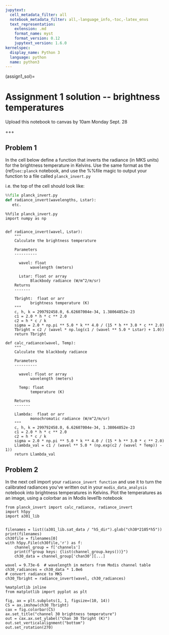 ```yaml
---
jupytext:
  cell_metadata_filter: all
  notebook_metadata_filter: all,-language_info,-toc,-latex_envs
  text_representation:
    extension: .md
    format_name: myst
    format_version: 0.12
    jupytext_version: 1.6.0
kernelspec:
  display_name: Python 3
  language: python
  name: python3
---
```


(assign1_sol)=
# Assignment 1 solution -- brightness temperatures

Upload this notebook to canvas by 10am Monday Sept. 28

+++

## Problem 1

In the cell below define a function that inverts the radiance (in MKS units) for the
brightness temperature in Kelvins.  Use the same format as the {ref}`sec:planck` notebook,
and use the %%file magic to output your function to a file called `planck_invert.py`

i.e. the top of the cell should look like:

```python
%%file planck_invert.py
def radiance_invert(wavelengths, Lstar):
   etc.
```

```{code-cell}
%%file planck_invert.py
import numpy as np


def radiance_invert(wavel, Lstar):
    """
    Calculate the brightness temperature
    
    Parameters
    ----------

      wavel: float
           wavelength (meters)

      Lstar: float or array
           Blackbody radiance (W/m^2/m/sr)
    Returns
    -------

    Tbright:  float or arr
           brightness temperature (K)
    """
    c, h, k = 299792458.0, 6.62607004e-34, 1.38064852e-23
    c1 = 2.0 * h * c ** 2.0
    c2 = h * c / k
    sigma = 2.0 * np.pi ** 5.0 * k ** 4.0 / (15 * h ** 3.0 * c ** 2.0)
    Tbright = c2 / (wavel * np.log(c1 / (wavel ** 5.0 * Lstar) + 1.0))
    return Tbright

def calc_radiance(wavel, Temp):
    """
    Calculate the blackbody radiance
    
    Parameters
    ----------

      wavel: float or array
           wavelength (meters)

      Temp: float
           temperature (K)

    Returns
    -------

    Llambda:  float or arr
           monochromatic radiance (W/m^2/m/sr)
    """
    c, h, k = 299792458.0, 6.62607004e-34, 1.38064852e-23
    c1 = 2.0 * h * c ** 2.0
    c2 = h * c / k
    sigma = 2.0 * np.pi ** 5.0 * k ** 4.0 / (15 * h ** 3.0 * c ** 2.0)
    Llambda_val = c1 / (wavel ** 5.0 * (np.exp(c2 / (wavel * Temp)) - 1))
    return Llambda_val
```

## Problem 2

In the next cell import your `radiance_invert function` and use it to turn the calibrated
radiances you've written out in your `modis_data_analysis` notebook into brightness temperatures
in Kelvins.  Plot the temperatures as an image, using a colorbar as in Modis level1b notebook

```{code-cell}
from planck_invert import calc_radiance, radiance_invert
import h5py
import a301_lib


filenames = list((a301_lib.sat_data / "h5_dir").glob("ch30*2105*h5"))
print(filenames)
ch30file = filenames[0]
with h5py.File(ch30file,'r') as f:
    channel_group = f['channels']
    print(f"group keys: {list(channel_group.keys())}")
    ch30_data = channel_group['chan30'][...]

wavel = 9.73e-6  # wavelength in meters from Modis channel table
ch30_radiances = ch30_data * 1.0e6
# convert radiance to MKS
ch30_Tbright = radiance_invert(wavel, ch30_radiances)
```

```{code-cell}
%matplotlib inline
from matplotlib import pyplot as plt

fig, ax = plt.subplots(1, 1, figsize=(10, 14))
CS = ax.imshow(ch30_Tbright)
cax = fig.colorbar(CS)
ax.set_title("channel 30 brightness temperature")
out = cax.ax.set_ylabel("Chan 30 Tbright (K)")
out.set_verticalalignment("bottom")
out.set_rotation(270)
```
